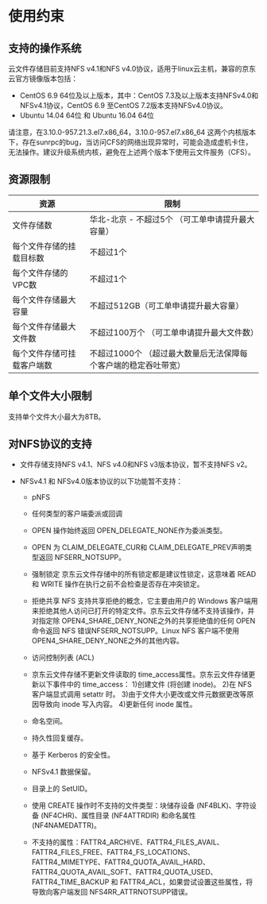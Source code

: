 # 使用约束

## 支持的操作系统

云文件存储目前支持NFS v4.1和NFS v4.0协议，适用于linux云主机，兼容的京东云官方镜像版本包括：

- CentOS 6.9 64位及以上版本，其中：CentOS 7.3及以上版本支持NFSv4.0和NFSv4.1协议，CentOS 6.9 至CentOS 7.2版本支持NFSv4.0协议。
- Ubuntu 14.04 64位 和 Ubuntu 16.04 64位

请注意，在3.10.0-957.21.3.el7.x86_64，3.10.0-957.el7.x86_64 这两个内核版本下，存在sunrpc的bug，当访问CFS的网络出现异常时，可能会造成虚机卡住，无法操作。建议升级系统内核，避免在上述两个版本下使用云文件服务（CFS）。



## 资源限制

| **资源**                 | **限制**                 |
| ------------------------ | ------------------------ |
| 文件存储数               |华北-北京 -  不超过5个 （可工单申请提升最大容量）|
| 每个文件存储的挂载目标数 | 不超过1个                |
| 每个文件存储的VPC数      | 不超过1个                |
| 每个文件存储最大容量     | 不超过512GB（可工单申请提升最大容量）          |
| 每个文件存储最大文件数     | 不超过100万个 （可工单申请提升最大文件数）          |
| 每个文件存储可挂载客户端数     | 不超过1000个 （超过最大数量后无法保障每个客户端的稳定吞吐带宽）          |
  
  

## 单个文件大小限制

支持单个文件大小最大为8TB。



## 对NFS协议的支持

- 文件存储支持NFS v4.1、NFS v4.0和NFS v3版本协议，暂不支持NFS v2。


- NFSv4.1 和 NFSv4.0版本协议的以下功能暂不支持：


  - pNFS

  - 任何类型的客户端委派或回调

  - OPEN 操作始终返回 OPEN_DELEGATE_NONE作为委派类型。

  - OPEN 为 CLAIM_DELEGATE_CUR和 CLAIM_DELEGATE_PREV声明类型返回 NFSERR_NOTSUPP。

  - 强制锁定
    京东云文件存储中的所有锁定都是建议性锁定，这意味着 READ 和 WRITE 操作在执行之前不会检查是否存在冲突锁定。

  - 拒绝共享
    NFS 支持共享拒绝的概念，它主要由用户的 Windows 客户端用来拒绝其他人访问已打开的特定文件。京东云文件存储不支持该操作，并对指定除 OPEN4_SHARE_DENY_NONE之外的共享拒绝值的任何 OPEN 命令返回 NFS 错误NFSERR_NOTSUPP。Linux NFS 客户端不使用 OPEN4_SHARE_DENY_NONE之外的其他内容。

  - 访问控制列表 (ACL)

  - 京东云文件存储不更新文件读取的 time_access属性。京东云文件存储更新以下事件中的 time_access：
    1)创建文件 (将创建 inode)。
    2)在 NFS 客户端显式调用 setattr 时。
    3)由于文件大小更改或文件元数据更改等原因导致向 inode 写入内容。
    4)更新任何 inode 属性。

  - 命名空间。

  - 持久性回复缓存。

  - 基于 Kerberos 的安全性。

  - NFSv4.1 数据保留。

  - 目录上的 SetUID。

  - 使用 CREATE 操作时不支持的文件类型：块储存设备 (NF4BLK)、字符设备 (NF4CHR)、属性目录 (NF4ATTRDIR) 和命名属性 (NF4NAMEDATTR)。

  - 不支持的属性：FATTR4_ARCHIVE、FATTR4_FILES_AVAIL、FATTR4_FILES_FREE、FATTR4_FS_LOCATIONS、FATTR4_MIMETYPE、FATTR4_QUOTA_AVAIL_HARD、FATTR4_QUOTA_AVAIL_SOFT、FATTR4_QUOTA_USED、FATTR4_TIME_BACKUP 和 FATTR4_ACL，如果尝试设置这些属性，将导致向客户端发回 NFS4RR_ATTRNOTSUPP错误。
  
  
